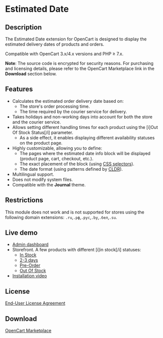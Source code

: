 # Estimated Date

## Description
The Estimated Date extension for OpenCart is designed to display the estimated delivery dates of products and orders.

Compatible with OpenCart 3.x/4.x versions and PHP ≥ 7.x.

**Note**: The source code is encrypted for security reasons. For purchasing and licensing details, please refer to the OpenCart Marketplace link in the **Download** section below.

## Features
* Calculates the estimated order delivery date based on:
  - The store's order processing time.
  - The time required by the courier service for delivery.
* Takes holidays and non-working days into account for both the store and the courier service.
* Allows setting different handling times for each product using the [i]Out Of Stock Status[/i] parameter.
  - As a side effect, it enables displaying different availability statuses on the product page.
* Highly customizable, allowing you to define:
  - The pages where the estimated date info block will be displayed (product page, cart, checkout, etc.).
  - The exact placement of the block (using [CSS selectors](url=https://www.w3schools.com/cssref/css_selectors.php)).
  - The date format (using patterns defined by [CLDR](https://www.unicode.org/reports/tr35/tr35-dates.html#Date_Field_Symbol_Table)).
* Multilingual support.
* Does not modify system files.
* Compatible with the **Journal** theme.

## Restrictions
This module does not work and is not supported for stores using the following domain extensions: `.ru`,`.рф`,`.рус`,`.by`,`.бел`,`.su`.

## Live demo
* [Admin dashboard](https://demo.ocmod.space/a/admin/index.php?route=extension/module/estimated_date)
* Storefront. A few products with different [i]in stock[/i] statuses:
    - [In Stock](https://demo.ocmod.space/a/component/monitor/apple-cinema)
    - [2-3 days](https://demo.ocmod.space/a/camera/canon-eos-5d)
    - [Pre-Order](https://demo.ocmod.space/a/mp3-players/ipod-touch)
    - [Out Of Stock](https://demo.ocmod.space/a/tablet/samsung-galaxy-tab-10-1)
* [Installation video](https://www.youtube.com/watch?v=WIseNlLjN7A)

## License
[End-User License Agreement](../EULA.en.txt)

## Download
[OpenCart Marketplace](https://www.opencart.com/index.php?route=marketplace/extension/info&extension_id=45684)

